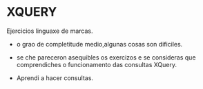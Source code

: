# XQUERY
Ejercicios linguaxe de marcas.
* o grao de completitude medio,algunas cosas son dificiles. 

* se che pareceron asequibles os exercizos e se consideras que comprendiches o funcionamento das consultas XQuery.
* Aprendi a hacer consultas.

